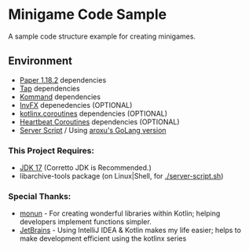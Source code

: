 # Minigame Code Sample 

A sample code structure example for creating minigames.

## Environment

- [Paper 1.18.2](https://papermc.io/downloads) dependencies
- [Tap](https://github.com/monun/tap) dependencies
- [Kommand](https://github.com/monun/kommand/) dependencies
- [InvFX](https://github.com/monun/invfx/) depenedencies (OPTIONAL)
- [kotlinx.coroutines](https://github.com/Kotlin/kotlinx.coroutines/) dependencies (OPTIONAL)
- [Heartbeat Coroutines](https://github.com/monun/heartbeat-coroutines/) dependencies (OPTIONAL)
- [Server Script](https://github.com/monun/server-script) / Using [aroxu's GoLang version](https://github.com/aroxu/server-script/)

### This Project Requires:

- [JDK 17](https://docs.aws.amazon.com/corretto/latest/corretto-17-ug/downloads-list.html) (Corretto JDK is Recommended.)
- libarchive-tools package (on Linux|Shell, for [./server-script.sh](./server-script.sh))

### Special Thanks:

- [monun](https://github.com/monun) - For creating wonderful libraries within Kotlin; helping developers implement functions simpler.
- [JetBrains](https://jetbrains.com/) - Using IntelliJ IDEA & Kotlin makes my life easier; helps to make development efficient using the kotlinx series